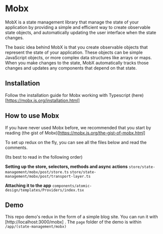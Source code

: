 # Mobx

MobX is a state management library that manage the state of your application by providing a simple and efficient way to create observable state objects, and automatically updating the user interface when the state changes.

The basic idea behind MobX is that you create observable objects that represent the state of your application. These objects can be simple JavaScript objects, or more complex data structures like arrays or maps. When you make changes to the state, MobX automatically tracks those changes and updates any components that depend on that state.

## Installation

Follow the installation guide for Mobx working with Typescript (here)[https://mobx.js.org/installation.html]

## How to use Mobx

If you have never used Mobx before, we recommended that you start by reading (the gist of Mobx)[https://mobx.js.org/the-gist-of-mobx.html]

To set up redux on the fly, you can see all the files below and read the comments.

(Its best to read in the following order)

**Setting up the store, selectors, methods and async actions**
`store/state-management/mobx/post/store.ts`
`store/state-management/mobx/post/transport-layer.ts`

**Attaching it to the app**
`components/atomic-design/templates/Providers/index.tsx`

## Demo

This repo demo's redux in the form of a simple blog site. You can run it with [http://localhost:3000/mobx] .
The `page` folder of the demo is within `/app/(state-management/mobx)`